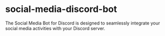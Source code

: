 # social-media-discord-bot
The Social Media Bot for Discord is designed to seamlessly integrate your social media activities with your Discord server.
